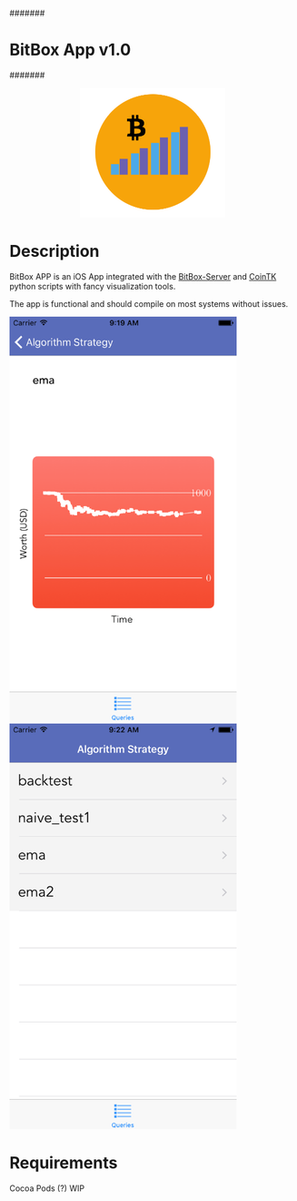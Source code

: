 #######
# BitBox App v1.0
#######

<p align="center">
	<img src='https://github.com/CoinTK/BitBox/blob/master/icon.png' width='256'>
</p>

# Description

BitBox APP is an iOS App integrated with the [BitBox-Server](https://github.com/CoinTK/BitBox-Server) and [CoinTK](https://github.com/CoinTK/CoinTK) python scripts with fancy visualization tools.

The app is functional and should compile on most systems without issues.



<img src='https://github.com/CoinTK/BitBox/blob/master/screenshot1.png' width='400'>
<img src='https://github.com/CoinTK/BitBox/blob/master/screenshot2.png' width='400'>


# Requirements

Cocoa Pods (?)
WIP
